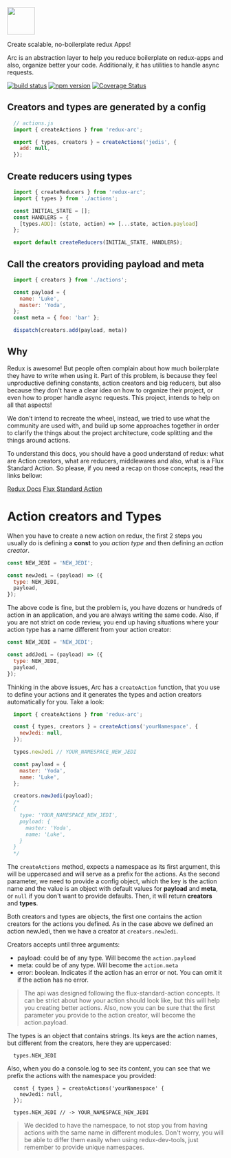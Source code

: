 <img src="https://github.com/viniciusdacal/redux-arc/blob/master/arc-64.png?raw=true" height="64" />

Create scalable, no-boilerplate redux Apps!

Arc is an abstraction layer to help you reduce boilerplate on redux-apps and also, organize better your code. Additionally, it has utilities to handle async requests.

[![build status](https://img.shields.io/travis/viniciusdacal/redux-arc/master.svg?style=flat-square)](https://travis-ci.org/viniciusdacal/redux-arc) [![npm version](https://img.shields.io/npm/v/redux-arc.svg?style=flat-square)](https://www.npmjs.com/package/redux-arc)
[![Coverage Status](https://coveralls.io/repos/github/viniciusdacal/redux-arc/badge.svg?branch=master)](https://coveralls.io/github/viniciusdacal/redux-arc?branch=master)

## Creators and types are generated by a config

```js
  // actions.js
  import { createActions } from 'redux-arc';

  export { types, creators } = createActions('jedis', {
    add: null,
  });
```

## Create reducers using types

```js
  import { createReducers } from 'redux-arc';
  import { types } from './actions';

  const INITIAL_STATE = [];
  const HANDLERS = {
    [types.ADD]: (state, action) => [...state, action.payload]
  };

  export default createReducers(INITIAL_STATE, HANDLERS);
```

## Call the creators providing payload and meta

```js
  import { creators } from './actions';

  const payload = {
    name: 'Luke',
    master: 'Yoda',
  };
  const meta = { foo: 'bar' };

  dispatch(creators.add(payload, meta))
```

## Why
Redux is awesome! But people often complain about how much boilerplate they have to write when using it. Part of this problem, is because they feel unproductive defining constants, action creators and big reducers, but also because they don't have a clear idea on how to organize their project, or even how to proper handle async requests. This project, intends to help on all that aspects!

We don't intend to recreate the wheel, instead, we tried to use what the community are used with, and build up some approaches together in order to clarify the things about the project architecture, code splitting and the things around actions.

To understand this docs, you should have a good understand of redux: what are Action creators, what are reducers, middlewares and also, what is a Flux Standard Action. So please, if you need a recap on those concepts, read the links bellow:

[Redux Docs](https://redux.js.org/)
[Flux Standard Action](https://github.com/acdlite/flux-standard-action)



# Action creators and Types
When you have to create a new action on redux, the first 2 steps you usually do is defining a **const** to you *action type* and then defining an *action creator*.

```js
const NEW_JEDI = 'NEW_JEDI';

const newJedi = (payload) => ({
  type: NEW_JEDI,
  payload,
});
```

The above code is fine, but the problem is, you have dozens or hundreds of action in an application, and you are always writing the same code. Also, if you are not strict on code review, you end up having situations where your action type has a name different from your action creator:

```js
const NEW_JEDI = 'NEW_JEDI';

const addJedi = (payload) => ({
  type: NEW_JEDI,
  payload,
});
```

Thinking in the above issues, Arc has a `createAction` function, that you use to define your actions and it generates the types and action creators automatically for you. Take a look:

```js
  import { createActions } from 'redux-arc';

  const { types, creators } = createActions('yourNamespace', {
    newJedi: null,
  });

  types.newJedi // YOUR_NAMESPACE_NEW_JEDI

  const payload = {
    master: 'Yoda',
    name: 'Luke',
  };

  creators.newJedi(payload);
  /*
  {
    type: 'YOUR_NAMESPACE_NEW_JEDI',
    payload: {
      master: 'Yoda',
      name: 'Luke',
    }
  }
  */
```

The `createActions` method, expects a namespace as its first argument, this will be uppercased and will serve as a prefix for the actions. As the second parameter, we need to provide a config object, which the key is the action name and the value is an object with default values for **payload** and **meta**, or `null` if you don't want to provide defaults. Then, it will return **creators** and **types**.

Both creators and types are objects, the first one contains the action creators for the actions you defined. As in the case above we defined an action newJedi, then we have a creator at `creators.newJedi`.

Creators accepts until three arguments:
 - payload: could be of any type. Will become the `action.payload`
 - meta: could be of any type. Will become the `action.meta`
 - error: boolean. Indicates if the action has an error or not. You can omit it if the action has no error.

> The api was designed following the flux-standard-action concepts. It can be strict about how your action should look like, but this will help you creating better actions. Also, now you can be sure that the first parameter you provide to the action creator, will become the action.payload.

The types is an object that contains strings. Its keys are the action names, but different from the creators, here they are uppercased:

```
  types.NEW_JEDI
```

Also, when you do a console.log to see its content, you can see that we prefix the actions with the namespace you provided:

```
  const { types } = createActions('yourNamespace' {
    newJedi: null,
  });

  types.NEW_JEDI // -> YOUR_NAMESPACE_NEW_JEDI

```

> We decided to have the namespace, to not stop you from having actions with the same name in different modules. Don't worry, you will be able to differ them easily when using redux-dev-tools, just remember to provide unique namespaces.






